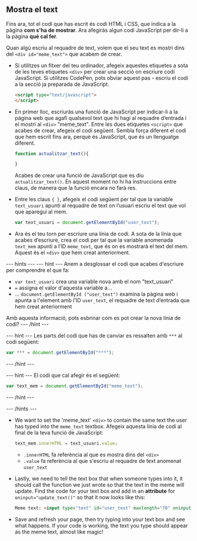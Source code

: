 ## Mostra el text

Fins ara, tot el codi que has escrit és codi HTML i CSS, que indica a la pàgina **com s'ha de mostrar**. Ara afegiràs algun codi JavaScript per dir-li a la pàgina **què cal fer**.

Quan algú escriu al requadre de text, volem que el seu text es mostri dins del `<div id="meme_text">` que acabem de crear.

- Si utilitzes un fitxer del teu ordinador, afegeix aquestes etiquetes a sota de les teves etiquetes `<div>` per crear una secció on escriure codi JavaScript. Si utilitzes CodePen, pots obviar aquest pas - escriu el codi a la secció ja preparada de JavaScript.

  ```html
  <script type="text/javascript">
  </script>
  ```

- En primer lloc, escriuràs una funció de JavaScript per indicar-li a la pàgina web que agafi qualsevol text que hi hagi al requadre d’entrada i el mostri al `<div>` "meme_text". Entre les dues etiquetes `<script>` que acabes de crear, afegeix el codi següent. Sembla força diferent el codi que hem escrit fins ara, perquè és JavaScript, que és un llenguatge diferent.

  ```JavaScript
  function actualitzar_text(){

  }
  ```

  Acabes de crear una funció de JavaScript que es diu `actualitzar_text()`. En aquest moment no hi ha instruccions entre claus, de manera que la funció encara no farà res.

- Entre les claus `{ }`, afegeix el codi següent per tal que la variable `text_usuari` apunti al requadre de text on l’usuari escriu el text que vol que aparegui al mem.

  ```JavaScript
  var text_usuari = document.getElementById("user_text");
  ```

- Ara és el teu torn per escriure una línia de codi. A sota de la línia que acabes d’escriure, crea el codi per tal que la variable anomenada `text_mem` apunti a l’ID `meme_text`, que és on es mostrarà el text del mem. Aquest és el `<div>` que hem creat anteriorment.

--- hints --- --- hint --- Anem a desglossar el codi que acabes d'escriure per comprendre el que fa:

* `var text_usuari` crea una variable nova amb el nom "text_usuari"
* `=` assigna el valor d'aquesta variable a...
* ... `document.getElementById ("user_text")` examina la pàgina web i apunta a l'element amb l'ID `user_text`, el requadre de text d’entrada que hem creat anteriorment

Amb aquesta informació, pots esbrinar com es pot crear la nova línia de codi? --- /hint ---

--- hint --- Les parts del codi que has de canviar es ressalten amb `***` al codi següent:
```JavaScript
var *** = document.getElementById("***");
```
--- /hint ---

--- hint --- El codi que cal afegir és el següent:

```JavaScript
var text_mem = document.getElementById("meme_text");
```
--- /hint ---

--- /hints ---


- We want to set the 'meme_text' `<div>` to contain the same text the user has typed into the `meme_text` textbox. Afegeix aquesta línia de codi al final de la teva funció de JavaScript:

  ``` JavaScript
  text_mem.innerHTML = text_usuari.value;
  ```

  * `.innerHTML` fa referència al que es mostra dins del `<div>`
  * `.value` fa referència al que s'escriu al requadre de text anomenat `user_text`

- Lastly, we need to tell the text box that when someone types into it, it should call the function we just wrote so that the text in the meme will update. Find the code for your text box and add in an **attribute** for `oninput="update_text()"` so that it now looks like this:

  ```html
  Meme text: <input type="text" id="user_text" maxlength="70" oninput="update_text()"><p>
  ```

 - Save and refresh your page, then try typing into your text box and see what happens. If your code is working, the text you type should appear as the meme text, almost like magic!

